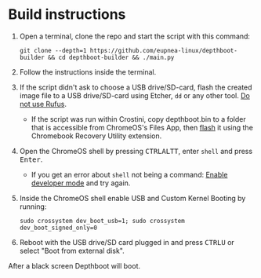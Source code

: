 # Build instructions

1. Open a terminal, clone the repo and start the script with this command:
    ```
    git clone --depth=1 https://github.com/eupnea-linux/depthboot-builder && cd depthboot-builder && ./main.py
    ```
2. Follow the instructions inside the terminal.

3. If the script didn't ask to choose a USB drive/SD-card, flash the created image file to a USB
   drive/SD-card using Etcher, ``dd`` or any other tool. [Do not use Rufus](/extra-pages/rufus.md).
    - If the script was run within Crostini, copy depthboot.bin to a folder that is accessible from ChromeOS's Files
      App, then [flash](https://www.virtuallypotato.com/burn-an-iso-to-usb-with-the-chromebook-recovery-utility/) it
      using the Chromebook Recovery Utility extension.

4. Open the ChromeOS shell by pressing <kbd>CTRL</kbd><kbd>ALT</kbd><kbd>T</kbd>, enter `shell` and press <kbd>
   Enter</kbd>.
    - If you get an error about `shell` not being a command:
      [Enable developer mode](https://www.androidauthority.com/how-to-enable-developer-mode-on-a-chromebook-906688/) and
      try again.

5. Inside the ChromeOS shell enable USB and Custom Kernel Booting by running:
    ```
    sudo crossystem dev_boot_usb=1; sudo crossystem dev_boot_signed_only=0
    ```

6. Reboot with the USB drive/SD card plugged in and press <kbd>CTRL</kbd><kbd>U</kbd> or select "Boot from external
   disk".

After a black screen Depthboot will boot.
